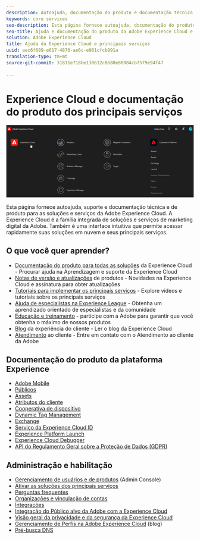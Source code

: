 ```yaml
---
description: Autoajuda, documentação do produto e documentação técnica da Adobe Experience Cloud. A Experience Cloud é a família integrada de soluções e serviços de marketing digital da Adobe.
keywords: core services
seo-description: Esta página fornece autoajuda, documentação do produto e documentação técnica para a Experience Cloud.
seo-title: Ajuda e documentação do produto da Adobe Experience Cloud e dos principais serviços.
solution: Adobe Experience Cloud
title: Ajuda da Experience Cloud e principais serviços
uuid: aec6f689-e617-4876-ae6c-e961cfcb991a
translation-type: tm+mt
source-git-commit: 31811e718be130612c8688e80084cb7579e94f47

---
```



# Experience Cloud e documentação do produto dos principais serviços

![Experience Cloud](assets/cloud-pulldown.png)

Esta página fornece autoajuda, suporte e documentação técnica e de produto para as soluções e serviços da Adobe Experience Cloud. A Experience Cloud é a família integrada de soluções e serviços de marketing digital da Adobe. Também é uma interface intuitiva que permite acessar rapidamente suas soluções em nuvem e seus principais serviços.

## O que você quer aprender?

* [Documentação do produto para todas as soluções](https://docs.adobe.com/content/help/pt-BR/experience-cloud/user-guides/home.html) da Experience Cloud - Procurar ajuda na Aprendizagem e suporte da Experience Cloud
* [Notas de versão e atualizações](https://docs.adobe.com/content/help/pt-BR/release-notes/experience-cloud/current.html) de produtos - Novidades na Experience Cloud e assinatura para obter atualizações
* [Tutoriais para implementar os principais serviços](https://docs.adobe.com/content/help/en/core-services-learn/tutorials/overview.html) - Explore vídeos e tutoriais sobre os principais serviços
* [Ajuda de especialistas na Experience League](https://landing.adobe.com/experience-league/) - Obtenha um aprendizado orientado de especialistas e da comunidade
* [Educação e treinamento](https://helpx.adobe.com/br/learning.html?promoid=KAUDK) - participe com a Adobe para garantir que você obtenha o máximo de nossos produtos
* [Blog](https://theblog.adobe.com/customer-experience/) da experiência do cliente - Ler o blog da Experience Cloud
* [Atendimento](https://helpx.adobe.com/br/contact/enterprise-support.ec.html) ao cliente - Entre em contato com o Atendimento ao cliente da Adobe

## Documentação do produto da plataforma Experience

* [Adobe Mobile](https://docs.adobe.com/content/help/pt-BR/mobile-services/using/home.html)
* [Públicos](https://docs.adobe.com/content/help/pt-BR/core-services/interface/audiences/audience-library.html)
* [Assets](experience-cloud-assets/experience-cloud-assets.md)
* [Atributos do cliente](https://docs.adobe.com/content/help/pt-BR/core-services/interface/customer-attributes/attributes.html)
* [Cooperativa de dispositivo](https://docs.adobe.com/content/help/pt-BR/device-co-op/using/home.html)
* [Dynamic Tag Management](https://docs.adobe.com/content/help/pt-BR/dtm/using/dtm-home.html)
* [Exchange](https://experiencecloud.adobeexchange.com/)
* [Serviço da Experience Cloud ID](https://docs.adobe.com/content/help/pt-BR/id-service/using/home.html)
* [Experience Platform Launch](https://docs.adobe.com/content/help/pt-BR/launch/using/overview.html)
* [Experience Cloud Debugger](https://docs.adobe.com/content/help/pt-BR/debugger/using/experience-cloud-debugger.html)
* [API do Regulamento Geral sobre a Proteção de Dados (GDPR)](https://www.adobe.io/apis/experiencecloud/gdpr.html)

## Administração e habilitação

* [Gerenciamento de usuários e de produtos](admin-getting-started/admin-getting-started.md) (Admin Console)
* [Ativar as soluções dos principais serviços](core-services/core-services.md)
* [Perguntas frequentes](admin-getting-started/admin-getting-started.md)
* [Organizações e vinculação de contas](admin-getting-started/organizations.md)
* [Integrações](marketing-cloud-integrations.md)
* [Integração do Público alvo da Adobe com a Experience Cloud](https://docs.adobe.com/content/help/pt-BR/target/using/integrate/a4t/a4t.html)
* [Visão geral da privacidade e da segurança da Experience Cloud](assets/Adobe-Marketing-Cloud-Privacy-and-Security-Overview.pdf)
* [Gerenciamento de Perfis na Adobe Experience Cloud](https://theblog.adobe.com/profile-management-adobe-marketing-cloud-comes-together/) (blog)
* [Pré-busca DNS](admin-getting-started/admin-getting-started.md#concept_6BC8C6856E3644F8956D7AD0A96383B7)
